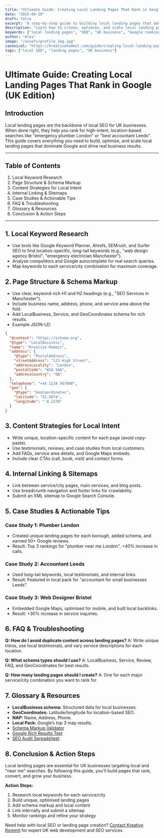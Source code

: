 ```yaml
---
title: "Ultimate Guide: Creating Local Landing Pages That Rank in Google (UK Edition)"
date: "2025-09-10"
draft: false
excerpt: "A step-by-step guide to building local landing pages that dominate Google for UK businesses."
description: "Learn how to create, optimise, and scale local landing pages for maximum SEO impact."
keywords: ["local landing pages", "SEO", "UK business", "Google ranking"]
author: "Alex"
image: "/assets/profile_img.jpg"
canonical: "https://kreativekommit.com/guide/creating-local-landing-pages"
tags: ["local SEO", "landing pages", "UK business"]
---
```


# Ultimate Guide: Creating Local Landing Pages That Rank in Google (UK Edition)

## Introduction
Local landing pages are the backbone of local SEO for UK businesses. When done right, they help you rank for high-intent, location-based searches like "emergency plumber London" or "best accountant Leeds". This guide covers everything you need to build, optimise, and scale local landing pages that dominate Google and drive real business results.

---

## Table of Contents
1. Local Keyword Research
2. Page Structure & Schema Markup
3. Content Strategies for Local Intent
4. Internal Linking & Sitemaps
5. Case Studies & Actionable Tips
6. FAQ & Troubleshooting
7. Glossary & Resources
8. Conclusion & Action Steps

---

## 1. Local Keyword Research

- Use tools like Google Keyword Planner, Ahrefs, SEMrush, and Surfer SEO to find location-specific, long-tail keywords (e.g., "web design agency Bristol", "emergency electrician Manchester").
- Analyse competitors and Google autocomplete for real search queries.
- Map keywords to each service/city combination for maximum coverage.

## 2. Page Structure & Schema Markup

- Use clear, keyword-rich H1 and H2 headings (e.g., "SEO Services in Manchester").
- Include business name, address, phone, and service area above the fold.
- Add LocalBusiness, Service, and GeoCoordinates schema for rich results.
- Example JSON-LD:
```json
{
  "@context": "https://schema.org",
  "@type": "LocalBusiness",
  "name": "Kreative Kommit",
  "address": {
    "@type": "PostalAddress",
    "streetAddress": "123 High Street",
    "addressLocality": "London",
    "postalCode": "W1A 1AA",
    "addressCountry": "GB"
  },
  "telephone": "+44 1234 567890",
  "geo": {
    "@type": "GeoCoordinates",
    "latitude": "51.5074",
    "longitude": "-0.1278"
  }
}
```

## 3. Content Strategies for Local Intent

- Write unique, location-specific content for each page (avoid copy-paste).
- Use testimonials, reviews, and case studies from local customers.
- Add FAQs, service area details, and Google Maps embeds.
- Include clear CTAs (call, book, visit) and contact forms.

## 4. Internal Linking & Sitemaps

- Link between service/city pages, main services, and blog posts.
- Use breadcrumb navigation and footer links for crawlability.
- Submit an XML sitemap to Google Search Console.

## 5. Case Studies & Actionable Tips

### Case Study 1: Plumber London
- Created unique landing pages for each borough, added schema, and earned 50+ Google reviews.
- Result: Top 3 rankings for "plumber near me London", +40% increase in calls.

### Case Study 2: Accountant Leeds
- Used long-tail keywords, local testimonials, and internal links.
- Result: Featured in local pack for "accountant for small businesses Leeds".

### Case Study 3: Web Designer Bristol
- Embedded Google Maps, optimised for mobile, and built local backlinks.
- Result: +30% increase in service inquiries.

## 6. FAQ & Troubleshooting

**Q: How do I avoid duplicate content across landing pages?**
A: Write unique intros, use local testimonials, and vary service descriptions for each location.

**Q: What schema types should I use?**
A: LocalBusiness, Service, Review, FAQ, and GeoCoordinates for best results.

**Q: How many landing pages should I create?**
A: One for each major service/city combination you want to rank for.

## 7. Glossary & Resources

- **LocalBusiness schema:** Structured data for local businesses.
- **GeoCoordinates:** Latitude/longitude for location-based SEO.
- **NAP:** Name, Address, Phone.
- **Local Pack:** Google’s top 3 map results.
- [Schema Markup Validator](https://validator.schema.org/)
- [Google Rich Results Test](https://search.google.com/test/rich-results)
- [SEO Audit Spreadsheet](https://kreativekommit.com/resources/seo-audit.xlsx)

## 8. Conclusion & Action Steps

Local landing pages are essential for UK businesses targeting local and "near me" searches. By following this guide, you’ll build pages that rank, convert, and grow your business.

**Action Steps:**
1. Research local keywords for each service/city
2. Build unique, optimised landing pages
3. Add schema markup and local content
4. Link internally and submit a sitemap
5. Monitor rankings and refine your strategy

Need help with local SEO or landing page creation? [Contact Kreative Kommit](mailto:hello@kreativekommit.com) for expert UK web development and SEO services.
